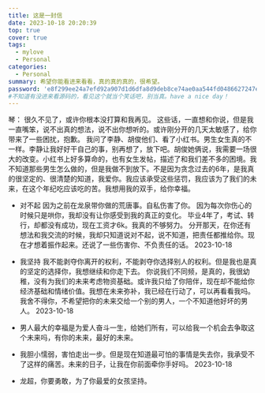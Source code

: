 ```yaml
---
title: 这是一封信
date: 2023-10-18 20:20:39
top: true
cover: true
tags:
  - mylove
  - Personal
categories:
  - Personal
summary: 希望你能看进来看看，真的真的真的，很希望。
password: 'e8f299ee24a7efd92a907d1d6dfa8d9deb8ce74ae0aa544fd0486627247ee875'
#不知道有没进来看源码的，看见这个就当个笑话吧，别当真。have a nice day！
---
```

琴：
    很久不见了，或许你根本没打算和我再见。
这些话，一直想和你说，但是我一直嘴笨，说不出真的想法，说不出你想听的。或许刚分开的几天太敏感了，给你带来了一些困扰，抱歉。
我问了李静、胡俊他们、看了小红书。男生女生真的不一样。李静让我好好干自己的事，别再想了，放下吧。胡俊她俩说，我需要一场很大的改变。小红书上好多算命的，也有女生发帖，描述了和我们差不多的困境。我不知道那些男生怎么做的，但是我做不到放下。不是因为贪念过去的6年，是我真的很坚定的、很清楚的知道，我爱你。我应该承受这些惩罚，我应该为了我们的未来，在这个年纪吃应该吃的苦。我想用我的双手，给你幸福。

- 对不起
  因为之前在龙泉带你做的荒唐事。自私伤害了你。
  因为每次你伤心的时候只是哄你，我却没有让你感受到我的真正的变化。
  毕业4年了，考试、转行，却都没有成功，现在工资才6k。我真的不够努力。
  分开那天，在你还有想法和我交流的时候，我却只知道说对不起，说不知道，把责任都推给你。现在才想着振作起来。还说了一些伤害你、不负责任的话。
  2023-10-18

- 我坚持
  我不能剥夺你离开的权利，不能剥夺你选择别人的权利。但是我也是真的坚定的选择你，我想继续和你走下去。
  你说我们不同频，是真的，我很幼稚，没有为我们的未来考虑物资基础。或许我只给了你陪伴，现在却不能给你经济基础和情绪价值。我想在未来弥补，我已经在行动了，可以再看看我吗。
  我舍不得你，不希望把你的未来交给一个别的男人，一个不知道他好坏的男人。
  2023-10-18

- 男人最大的幸福是为爱人奋斗一生，给她们所有，可以给我一个机会去争取这个未来吗，有你的未来，最好的未来。
- 我胆小懦弱，害怕走出一步。但是现在知道最可怕的事情是失去你，我承受不了这样的痛苦。未来的日子，让我在你前面牵你手好吗。
  2023-10-18

- 龙超，你要勇敢，为了你最爱的女孩坚持。